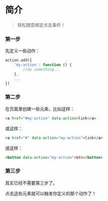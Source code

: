 # 简介

> 轻松随意绑定点击事件！

### 第一步

先定义一些动作：

```js
action.add({
    'my-action': function () {
        //do something...
    },
    ...
})
```

### 第二步

在页面里创建一些元素，比如这样：

```html
<a href="#my-action" data-action>link</a>
```

或这样：

```html
<a href="#" data-action="my-action">link</a>
```

或这样：

```html
<button data-action="my-action">btn</button>
```

### 第三步

其实已经不需要第三步了。

点击这些元素就可以触发你定义的那个动作了！
